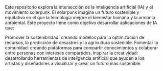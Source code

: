 Este repositorio explora la intersección de la inteligencia artificial (IA) y el movimiento solarpunk. El solarpunk imagina un futuro sostenible y equitativo en el que la tecnología mejore el bienestar humano y la armonía ambiental. Este proyecto tiene como objetivo desarrollar aplicaciones de IA que:

Promover la sostenibilidad: creando modelos para la optimización de recursos, la predicción de desastres y la agricultura sostenible.
Fomentar la comunidad: creando plataformas para compartir conocimientos y colaborar entre personas con intereses compartidos.
Inspirar la creatividad: desarrollando herramientas de inteligencia artificial que ayuden a los artistas y diseñadores a visualizar y crear un futuro más sostenible.